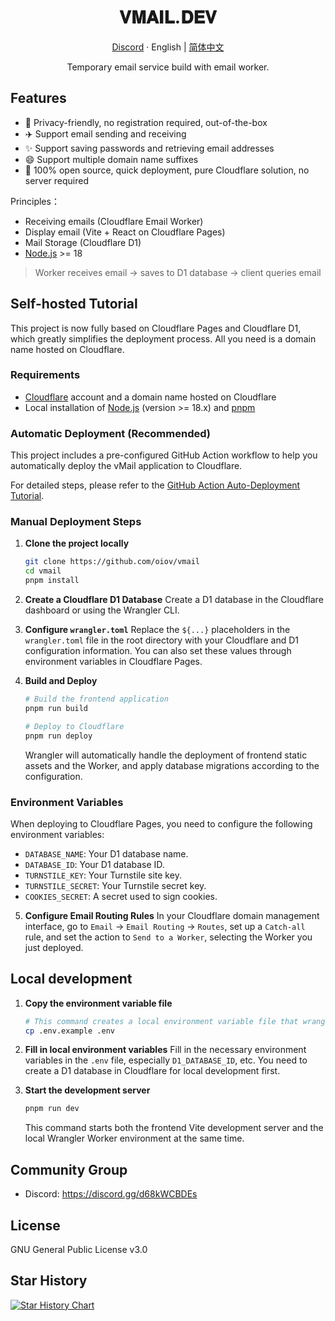 <div align="center">
  <h1>𝐕𝐌𝐀𝐈𝐋.𝐃𝐄𝐕</h1>
  <p><a href="https://discord.gg/d68kWCBDEs">Discord</a> · English | <a href="/README.md">简体中文</a></p>
  <p>Temporary email service build with email worker.</p>
  </div>

## Features

- 🎯 Privacy-friendly, no registration required, out-of-the-box
- ✈️ Support email sending and receiving
- ✨ Support saving passwords and retrieving email addresses
- 😄 Support multiple domain name suffixes
- 🚀 100% open source, quick deployment, pure Cloudflare solution, no server required

Principles：

- Receiving emails (Cloudflare Email Worker)
- Display email (Vite + React on Cloudflare Pages)
- Mail Storage (Cloudflare D1)
- [Node.js](https://nodejs.org) >= 18

> Worker receives email -> saves to D1 database -> client queries email

## Self-hosted Tutorial

This project is now fully based on Cloudflare Pages and Cloudflare D1, which greatly simplifies the deployment process. All you need is a domain name hosted on Cloudflare.

### Requirements

- [Cloudflare](https://dash.cloudflare.com/) account and a domain name hosted on Cloudflare
- Local installation of [Node.js](https://nodejs.org) (version >= 18.x) and [pnpm](https://pnpm.io/installation)

### Automatic Deployment (Recommended)

This project includes a pre-configured GitHub Action workflow to help you automatically deploy the vMail application to Cloudflare.

For detailed steps, please refer to the [GitHub Action Auto-Deployment Tutorial](/docs/github-action-tutorial.md).

### Manual Deployment Steps

1.  **Clone the project locally**
    ```bash
    git clone https://github.com/oiov/vmail
    cd vmail
    pnpm install
    ```

2.  **Create a Cloudflare D1 Database**
    Create a D1 database in the Cloudflare dashboard or using the Wrangler CLI.

3.  **Configure `wrangler.toml`**
    Replace the `${...}` placeholders in the `wrangler.toml` file in the root directory with your Cloudflare and D1 configuration information. You can also set these values through environment variables in Cloudflare Pages.

4.  **Build and Deploy**
    ```bash
    # Build the frontend application
    pnpm run build
    
    # Deploy to Cloudflare
    pnpm run deploy
    ```
    Wrangler will automatically handle the deployment of frontend static assets and the Worker, and apply database migrations according to the configuration.

### Environment Variables

When deploying to Cloudflare Pages, you need to configure the following environment variables:

-   `DATABASE_NAME`: Your D1 database name.
-   `DATABASE_ID`: Your D1 database ID.
-   `TURNSTILE_KEY`: Your Turnstile site key.
-   `TURNSTILE_SECRET`: Your Turnstile secret key.
-   `COOKIES_SECRET`: A secret used to sign cookies.

5.  **Configure Email Routing Rules**
    In your Cloudflare domain management interface, go to `Email` -> `Email Routing` -> `Routes`, set up a `Catch-all` rule, and set the action to `Send to a Worker`, selecting the Worker you just deployed.

## Local development

1.  **Copy the environment variable file**
    ```bash
    # This command creates a local environment variable file that wrangler dev will load automatically
    cp .env.example .env
    ```

2.  **Fill in local environment variables**
    Fill in the necessary environment variables in the `.env` file, especially `D1_DATABASE_ID`, etc. You need to create a D1 database in Cloudflare for local development first.

3.  **Start the development server**
    ```bash
    pnpm run dev
    ```
    This command starts both the frontend Vite development server and the local Wrangler Worker environment at the same time.


## Community Group

- Discord: https://discord.gg/d68kWCBDEs

## License

GNU General Public License v3.0

## Star History

[![Star History Chart](https://api.star-history.com/svg?repos=oiov/vmail&type=Date)](https://star-history.com/#oiov/vmail&Date)